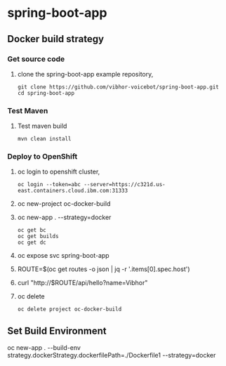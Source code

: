 # spring-boot-app

## Docker build strategy

### Get source code

1. clone the spring-boot-app example repository,

    ```
    git clone https://github.com/vibhor-voicebot/spring-boot-app.git
    cd spring-boot-app
    ```

### Test Maven

1. Test maven build

    ```
    mvn clean install
    ```
### Deploy to OpenShift

1. oc login to openshift cluster,

    ```
    oc login --token=abc --server=https://c321d.us-east.containers.cloud.ibm.com:31333
    ```

1. oc new-project oc-docker-build
1. oc new-app . --strategy=docker

    ```
    oc get bc
    oc get builds
    oc get dc
    ```

1. oc expose svc spring-boot-app
1. ROUTE=$(oc get routes -o json | jq -r '.items[0].spec.host')
1. curl "http://$ROUTE/api/hello?name=Vibhor"
1. oc delete

    ```
    oc delete project oc-docker-build
    ```

## Set Build Environment

oc new-app . --build-env strategy.dockerStrategy.dockerfilePath=./Dockerfile1 --strategy=docker

